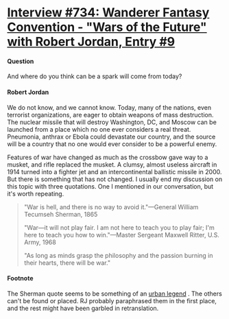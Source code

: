 # [Interview #734: Wanderer Fantasy Convention - "Wars of the Future" with Robert Jordan, Entry #9](https://www.theoryland.com/intvmain.php?i=734#9)

#### Question

And where do you think can be a spark will come from today?

#### Robert Jordan

We do not know, and we cannot know. Today, many of the nations, even terrorist organizations, are eager to obtain weapons of mass destruction. The nuclear missile that will destroy Washington, DC, and Moscow can be launched from a place which no one ever considers a real threat. Pneumonia, anthrax or Ebola could devastate our country, and the source will be a country that no one would ever consider to be a powerful enemy.

Features of war have changed as much as the crossbow gave way to a musket, and rifle replaced the musket. A clumsy, almost useless aircraft in 1914 turned into a fighter jet and an intercontinental ballistic missile in 2000. But there is something that has not changed. I usually end my discussion on this topic with three quotations. One I mentioned in our conversation, but it's worth repeating.

> "War is hell, and there is no way to avoid it."—General William Tecumseh Sherman, 1865
>
> "War—it will not play fair. I am not here to teach you to play fair; I'm here to teach you how to win."—Master Sergeant Maxwell Ritter, U.S. Army, 1968
>
> "As long as minds grasp the philosophy and the passion burning in their hearts, there will be war."

#### Footnote

The Sherman quote seems to be something of an
[urban legend](http://www.trivia-library.com/b/origins-of-sayings-war-is-hell.htm)
. The others can't be found or placed. RJ probably paraphrased them in the first place, and the rest might have been garbled in retranslation.

